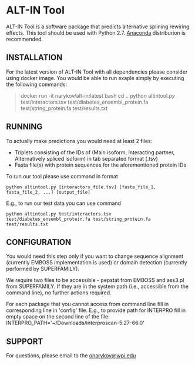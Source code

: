 # ALT-IN Tool

ALT-IN Tool is a software package that predicts alternative splining rewiring effects. This tool should be used with Python 2.7. [Anaconda](https://anaconda.org/anaconda/python) distriburion is recommended.

## INSTALLATION

For the latest version of ALT-IN Tool with all dependencies please consider using docker image. You would be able to run exaple simply by executing the following commands:

 > docker run -it narykov/alt-in:latest bash
 > cd ..
 > python altintool.py test/interactors.tsv test/diabetes_ensembl_protein.fa test/string_protein.fa test/results.txt


## RUNNING

To actually make predictions you would need at least 2 files:
* Triplets consisting of the IDs of (Main isoform, Interacting partner, Alternatively spliced isoform) in tab separated format (.tsv)
* Fasta file(s) with protein sequences for the aforementioned protein IDs

To run our tool please use command in format

	python altintool.py [interactors_file.tsv] [fasta_file_1, fasta_file_2, ...] [output_file]

E.g., to run our test data you can use command

	python altintool.py test/interactors.tsv test/diabetes_ensembl_protein.fa test/string_protein.fa test/results.txt


## CONFIGURATION

You would need this step only if you want to change sequence alignment (currently EMBOSS implementation is used) or domain detection (currently performed by SUPERFAMILY).

We require two files to be accessible - pepstat from EMBOSS and ass3.pl from SUPERFAMILY.
If they are in the system path (i.e., accessible from the command line), no further actions required.

For each package that you cannot access from command line fill in corresponding line in 'config' file.
E.g., to provide path for INTERPRO fill in empty space on the second line of the file:
 INTERPRO_PATH='~/Downloads/interproscan-5.27-66.0'


## SUPPORT

For questions, please email to the onarykov@wpi.edu
